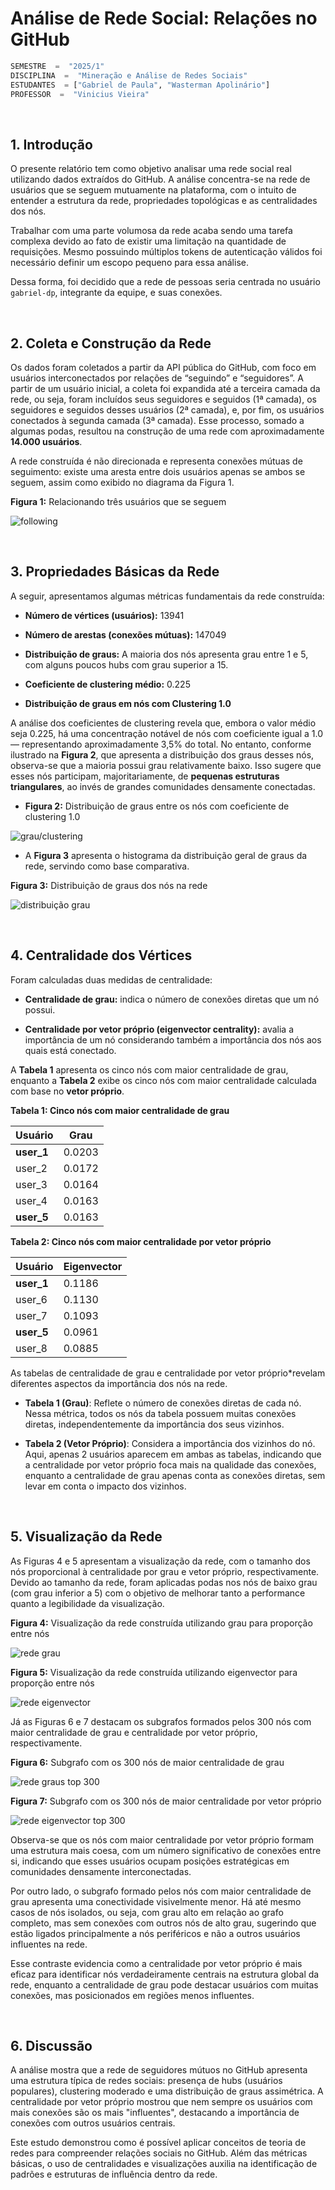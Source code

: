 
  

# Análise de Rede Social: Relações no GitHub

```python
SEMESTRE  =  "2025/1"
DISCIPLINA  =  "Mineração e Análise de Redes Sociais"
ESTUDANTES  = ["Gabriel de Paula", "Wasterman Apolinário"]
PROFESSOR  =  "Vinicius Vieira"
```

&nbsp;

## 1. Introdução

O presente relatório tem como objetivo analisar uma rede social real utilizando dados extraídos do GitHub. A análise concentra-se na rede de usuários que se seguem mutuamente na plataforma, com o intuito de entender a estrutura da rede, propriedades topológicas e as centralidades dos nós.

Trabalhar com uma parte volumosa da rede acaba sendo uma tarefa complexa devido ao fato de existir uma limitação na quantidade de requisições. Mesmo possuindo múltiplos tokens de autenticação válidos foi necessário definir um escopo pequeno para essa análise.

Dessa forma, foi decidido que a rede de pessoas seria centrada no usuário `gabriel-dp`, integrante da equipe, e suas conexões.

&nbsp;

## 2. Coleta e Construção da Rede

Os dados foram coletados a partir da API pública do GitHub, com foco em usuários interconectados por relações de “seguindo” e “seguidores”. A partir de um usuário inicial, a coleta foi expandida até a terceira camada da rede, ou seja, foram incluídos seus seguidores e seguidos (1ª camada), os seguidores e seguidos desses usuários (2ª camada), e, por fim, os usuários conectados à segunda camada (3ª camada). Esse processo, somado a algumas podas, resultou na construção de uma rede com aproximadamente **14.000 usuários**.

A rede construída é não direcionada e representa conexões mútuas de seguimento: existe uma aresta entre dois usuários apenas se ambos se seguem, assim como exibido no diagrama da Figura 1.

**Figura 1:** Relacionando três usuários que se seguem

![following](./docs/following.png)

&nbsp;

## 3. Propriedades Básicas da Rede

A seguir, apresentamos algumas métricas fundamentais da rede construída:

-  **Número de vértices (usuários):** 13941

-  **Número de arestas (conexões mútuas):** 147049

-  **Distribuição de graus:** A maioria dos nós apresenta grau entre 1 e 5, com alguns poucos hubs com grau superior a 15.

-  **Coeficiente de clustering médio:** 0.225

-  **Distribuição de graus em nós com Clustering 1.0**

A análise dos coeficientes de clustering revela que, embora o valor médio seja 0.225, há uma concentração notável de nós com coeficiente igual a 1.0 — representando aproximadamente 3,5% do total. No entanto, conforme ilustrado na **Figura 2**, que apresenta a distribuição dos graus desses nós, observa-se que a maioria possui grau relativamente baixo. Isso sugere que esses nós participam, majoritariamente, de **pequenas estruturas triangulares**, ao invés de grandes comunidades densamente conectadas.

-  **Figura 2:** Distribuição de graus entre os nós com coeficiente de clustering 1.0

![grau/clustering](docs/graus_clustering_1.png)

- A **Figura 3** apresenta o histograma da distribuição geral de graus da rede, servindo como base comparativa.

**Figura 3:** Distribuição de graus dos nós na rede

![distribuição grau](docs/distribuicao_grau.png)

&nbsp;

## 4. Centralidade dos Vértices

Foram calculadas duas medidas de centralidade:

-  **Centralidade de grau:** indica o número de conexões diretas que um nó possui.

-  **Centralidade por vetor próprio (eigenvector centrality):** avalia a importância de um nó considerando também a importância dos nós aos quais está conectado.

A **Tabela 1** apresenta os cinco nós com maior centralidade de grau, enquanto a **Tabela 2** exibe os cinco nós com maior centralidade calculada com base no **vetor próprio**.

**Tabela 1: Cinco nós com maior centralidade de grau**

| Usuário | Grau |
|--------|------|
| **user_1** | 0.0203 |
| user_2 | 0.0172 |
| user_3 | 0.0164 |
| user_4 | 0.0163 |
| **user_5** | 0.0163 |

**Tabela 2: Cinco nós com maior centralidade por vetor próprio**

| Usuário | Eigenvector |
|--------|-------------|
| **user_1** | 0.1186 |
| user_6 | 0.1130 |
| user_7 | 0.1093 |
| **user_5** | 0.0961 |
| user_8 | 0.0885 |

As tabelas de centralidade de grau e centralidade por vetor próprio*revelam diferentes aspectos da importância dos nós na rede.

-  **Tabela 1 (Grau)**: Reflete o número de conexões diretas de cada nó. Nessa métrica, todos os nós da tabela possuem muitas conexões diretas, independentemente da importância dos seus vizinhos.

-  **Tabela 2 (Vetor Próprio)**: Considera a importância dos vizinhos do nó. Aqui, apenas 2 usuários aparecem em ambas as tabelas, indicando que a centralidade por vetor próprio foca mais na qualidade das conexões, enquanto a centralidade de grau apenas conta as conexões diretas, sem levar em conta o impacto dos vizinhos.

&nbsp;

## 5. Visualização da Rede

As Figuras 4 e 5 apresentam a visualização da rede, com o tamanho dos nós proporcional à centralidade por grau e vetor próprio, respectivamente. Devido ao tamanho da rede, foram aplicadas podas nos nós de baixo grau (com grau inferior a 5) com o objetivo de melhorar tanto a performance quanto a legibilidade da visualização.

**Figura 4:** Visualização da rede construída utilizando grau para proporção entre nós

![rede grau](docs/rede_grau.png)

**Figura 5:** Visualização da rede construída utilizando eigenvector para proporção entre nós

![rede eigenvector](docs/rede_eigenvector.png)

Já as Figuras 6 e 7 destacam os subgrafos formados pelos 300 nós com maior centralidade de grau e centralidade por vetor próprio, respectivamente.

**Figura 6:** Subgrafo com os 300 nós de maior centralidade de grau

![rede graus top 300](docs/rede_grau_300.png)

**Figura 7:** Subgrafo com os 300 nós de maior centralidade por vetor próprio

![rede eigenvector top 300](docs/rede_eigenvector_300.png)

Observa-se que os nós com maior centralidade por vetor próprio formam uma estrutura mais coesa, com um número significativo de conexões entre si, indicando que esses usuários ocupam posições estratégicas em comunidades densamente interconectadas.

Por outro lado, o subgrafo formado pelos nós com maior centralidade de grau apresenta uma conectividade visivelmente menor. Há até mesmo casos de nós isolados, ou seja, com grau alto em relação ao grafo completo, mas sem conexões com outros nós de alto grau, sugerindo que estão ligados principalmente a nós periféricos e não a outros usuários influentes na rede.

Esse contraste evidencia como a centralidade por vetor próprio é mais eficaz para identificar nós verdadeiramente centrais na estrutura global da rede, enquanto a centralidade de grau pode destacar usuários com muitas conexões, mas posicionados em regiões menos influentes.

&nbsp;

## 6. Discussão

A análise mostra que a rede de seguidores mútuos no GitHub apresenta uma estrutura típica de redes sociais: presença de hubs (usuários populares), clustering moderado e uma distribuição de graus assimétrica. A centralidade por vetor próprio mostrou que nem sempre os usuários com mais conexões são os mais "influentes", destacando a importância de conexões com outros usuários centrais.

Este estudo demonstrou como é possível aplicar conceitos de teoria de redes para compreender relações sociais no GitHub. Além das métricas básicas, o uso de centralidades e visualizações auxilia na identificação de padrões e estruturas de influência dentro da rede.